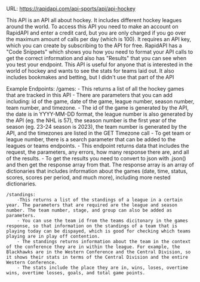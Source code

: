URL: https://rapidapi.com/api-sports/api/api-hockey

This API is an API all about hockey. It includes different hockey leagues around the world. To access this API you need to make an account on RapidAPI and enter a credit card, but you are only charged if you go over the maximum amount of calls per day (which is 100). It requires an API key, which you can create by subscribing to the API for free. RapidAPI has a "Code Snippets" which shows you how you need to format your API calls to get the correct information and also has "Results" that you can see when you test your endpoint. This API is useful for anyone that is interested in the world of hockey and wants to see the stats for teams laid out. It also includes bookmakes and betting, but I didn't use that part of the API

Example Endpoints:
    /games:
        - This returns a list of all the hockey games that are tracked in this API
        - There are parameters that you can add including: id of the game, date of the game, league number, season number, team number, and timezone. 
        - The id of the game is generated by the API, the date is in YYYY-MM-DD format, the league number is also generated by the API (eg. the NHL is 57), the season number is the first year of the season (eg. 23-24 season is 2023), the team number is generated by the API, and the timezones are listed in the GET Timezone call
        - To get team or league number, there is a search parameter that can be added to the leagues or teams endpoints.
        - This endpoint returns data that includes the request, the parameters, any errors, how many response there are, and all of the results. 
        - To get the results you need to convert to json with .json() and then get the response array from that. The response array is an array of dictionaries that includes information about the games (date, time, status, scores, scores per period, and much more), including more nested dictionaries. 
    
    /standings:
        -This returns a list of the standings of a league in a certain year. The parameters that are required are the league and season number. The team number, stage, and group can also be added as parameters.
        - You can use the team id from the teams dicitonary in the games response, so that information on the standings of a team that is playing today can be dispayed, which is good for checking which teams playing are in play off contention.
        - The standings returns information about the team in the context of the conference they are in within the league. For example, the Blackhawks are in the Western Conference and the Central Division, so it shows their stats in terms of the Central Division and the entire Western Conference.
        - The stats include the place they are in, wins, loses, overtime wins, overtime losses, goals, and total game points. 